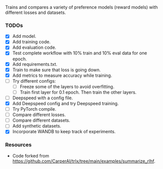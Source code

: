 Trains and compares a variety of preference models (reward models) with different losses and datasets.

### TODOs
- [x] Add model.
- [x] Add training code.
- [x] Add evaluation code.
- [x] Test complete workflow with 10% train and 10% eval data for one epoch.
- [x] Add requirements.txt.
- [x] Train to make sure that loss is going down.
- [x] Add metrics to measure accuracy while training.
- [ ] Try different configs:
  - [ ] Freeze some of the layers to avoid overfitting.
  - [ ] Train first layer for 0.1 epoch. Then train the other layers.
- [ ] Deepspeed with a config file.
- [x] Add Deepspeed config and try Deepspeed training.
- [ ] Try PyTorch compile.
- [ ] Compare different losses.
- [ ] Compare different datasets.
- [ ] Add synthetic datasets.
- [x] Incorporate WANDB to keep track of experiments.
 
### Resources
- Code forked from https://github.com/CarperAI/trlx/tree/main/examples/summarize_rlhf.